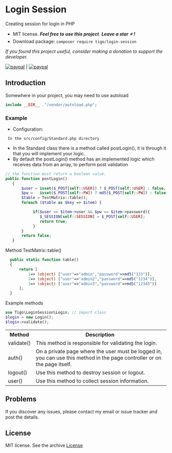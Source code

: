 # Login Session
Creating session for login in PHP

- MIT license. ***Feel free to use this project***. ***Leave a star :star: !***
- Download package: ```composer require tigo/login-session```

*If you found this project useful, consider making a donation to support the developer.*

[![paypal](https://www.paypalobjects.com/pt_BR/i/btn/btn_donate_SM.gif)](https://www.paypal.com/donate?hosted_button_id=6QVW2XQEATS3U)
|
[![paypal](https://www.paypalobjects.com/en_US/i/btn/btn_donate_SM.gif)](https://www.paypal.com/donate?hosted_button_id=7GRD56DFDZWR4)

## Introduction
Somewhere in your project, you may need to use autoload
 ```php
 include __DIR__ ."/vendor/autoload.php";
 ```
 ### Example
 - Configuration: 
``` 
 In the src/config/Standard.php directory
 ```
 - In the Standard class there is a method called postLogin(), it is through it that you will implement your logic.
 - By default the postLogin() method has an implemented logic which receives data from an array, to perform post validation
 ```php
 // the function must return a boolean value.
 public function postLogin() 
    {
        $user = isset($_POST[self::USER]) ? $_POST[self::USER] : false;
        $pw =   isset($_POST[self::PW]) ? md5($_POST[self::PW]) : false; 
        $table = TestMatrix::table();
        foreach ($table as $key => $item) {

             if($user == $item->user && $pw == $item->password){
                $_SESSION[self::SESSION] = $_POST[self::USER];
                return true;
             }
        }
        return false;
    }
 ```
 Method TestMatrix::table()
  ```php
    public static function table() 
    {
        return [
            1=> (object) ["user"=>"admin","password"=>md5("123")],
            2=> (object) ["user"=>"admin2","password"=>md5("1234")],
            3=> (object) ["user"=>"admin3","password"=>md5("12345")]
        ];
    }
  ````
  Example methods
  ```php
 use Tigo\LoginSession\Login; // import class
 $login = new Login();
 $login->validate();
 ```
 <table style="width:100%">
  <tr>
    <th>Method</th>
    <th>Description</th>
  </tr>
  <tr>
    <td>validate()</td>
    <td>This method is responsible for validating the login.</td>
  </tr>
  <tr>
    <td>auth()</td>
    <td>On a private page where the user must be logged in, you can use this method in the page controller or on the page itself.</td>
  </tr>
  <tr>
    <td>logout()</td>
    <td>Use this method to destroy session or logout.</td>
  </tr>
  <tr>
    <td>user()</td>
    <td>Use this method to collect session information.</td>
  </tr> 
</table>

## Problems
If you discover any issues, please contact my email or issue tracker and post the details.

## License
MIT license. See the archive [License](https://github.com/tigoCaval/login-session/blob/main/LICENSE)
